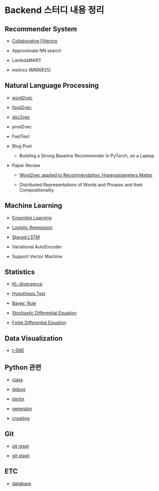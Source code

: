 # Backend 스터디 내용 정리

## Recommender System

- [Collaborative Filtering](https://github.com/doheelab/backend-study/tree/master/Recommender%20System/Collaborative%20Filtering)

- Approximate NN search

- LambdaMART

- metrics (MRR@25)

## Natural Language Processing

- [word2vec](https://github.com/doheelab/backend-study/tree/master/Natural%20Language%20Processing/word2vec)

- [food2vec](https://github.com/doheelab/backend-study/tree/master/Natural%20Language%20Processing/food2vec)

- [doc2vec](https://github.com/doheelab/backend-study/tree/master/Natural%20Language%20Processing/doc2vec)

- prod2vec

- FastText

- Blog Post

  - Building a Strong Baseline Recommender in PyTorch, on a Laptop

- Paper Review

  - [Word2vec applied to Recommendation: Hyperparameters Matter](https://github.com/doheelab/backend-study/tree/master/Natural%20Language%20Processing/Hyperparameters%20Matter)

  - Distributed Representations of Words and Phrases and their Compositionality

## Machine Learning

- [Ensemble Learning](https://github.com/doheelab/backend-study/blob/master/Machine%20Learning/Ensemble%20Learning.md)

- [Logistic Regression](https://github.com/doheelab/backend-study/blob/master/Machine%20Learning/Logistic%20Regression.md)

- [Staced LSTM](https://github.com/doheelab/backend-study/blob/master/Machine%20Learning/2020-04-30-TimeSeries2.md)

- Variational AutoEncoder

- Support Vector Machine

## Statistics

- [KL-divergence](https://github.com/doheelab/backend-study/blob/master/Statistics/KL%20divergence.md)

- [Hypothesis Test](https://github.com/doheelab/backend-study/blob/master/Statistics/Hypothesis%20Test.md)

- [Bayes' Rule](https://github.com/doheelab/backend-study/blob/master/Statistics/Bayes%20Rule.md)

- [Stochastic Differential Equation](https://github.com/doheelab/backend-study/blob/master/Mathematics/Stochastic%20Differential%20Equation.md) 

- [Finite Differential Equation](https://github.com/doheelab/backend-study/blob/master/Mathematics/Finite%20Element%20Method.md)

## Data Visualization

- [t-SNE](https://github.com/doheelab/backend-study/blob/master/Data%20Visualization/t-sne.md)

## Python 관련

- [class](https://github.com/doheelab/backend-study/blob/master/Python/class)

- [debug](https://github.com/doheelab/backend-study/tree/master/Python/debug)

- [itertor](https://github.com/doheelab/backend-study/tree/master/Python/iterator)

- [generator](https://github.com/doheelab/backend-study/tree/master/Python/generator)

- [crawling](https://github.com/doheelab/backend-study/tree/master/Python/crawling)

## Git

- [git reset](https://github.com/doheelab/backend-study/tree/master/Git/2021-03-16-gitReset.md)

- [git stash](https://github.com/doheelab/backend-study/tree/master/Git/2021-03-17-gitStash.md)

## ETC

- [database](https://github.com/doheelab/backend-study/tree/master/Database)
